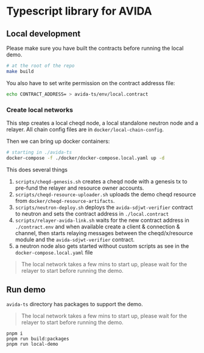 # Typescript library for AVIDA


## Local development

Please make sure you have built the contracts before running the local demo.

```bash
# at the root of the repo
make build
```

You also have to set write permission on the contract addresss file:
```bash
echo CONTRACT_ADDRESS= > avida-ts/env/local.contract
```

### Create local networks

This step creates a local cheqd node, a local standalone neutron node and a relayer.
All chain config files are in `docker/local-chain-config`.

Then we can bring up docker containers:

```bash
# starting in ./avida-ts
docker-compose -f ./docker/docker-compose.local.yaml up -d
```
This does several things
1. `scripts/cheqd-genesis.sh` creates a cheqd node with a genesis tx to pre-fund the relayer and resource owner accounts.
2. `scripts/cheqd-resource-uploader.sh` uploads the demo cheqd resource from `docker/cheqd-resource-artifacts`.
3. `scripts/neutron-deploy.sh` deploys the `avida-sdjwt-verifier` contract to neutron and sets the contract address in `./local.contract`
4. `scripts/relayer-avida-link.sh` waits for the new contract address in `./contract.env` and when available create a client & connection & channel, then starts relaying messages between the cheqd/x/resource module and the `avida-sdjwt-verifier` contract.
5. a neutron node also gets started without custom scripts as see in the `docker-compose.local.yaml` file


> The local network takes a few mins to start up, please wait for the relayer to start before running the demo.

## Run demo

`avida-ts` directory has packages to support the demo.

> The local network takes a few mins to start up, please wait for the relayer to start before running the demo.

```
pnpm i
pnpm run build:packages
pnpm run local-demo
```
